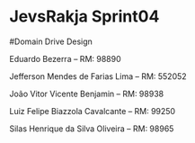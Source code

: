 # JevsRakja Sprint04
#Domain Drive Design

Eduardo Bezerra – RM: 98890

Jefferson Mendes de Farias Lima – RM: 552052

João Vitor Vicente Benjamin – RM: 98938

Luiz Felipe Biazzola Cavalcante – RM: 99250

Silas Henrique da Silva Oliveira – RM: 98965
